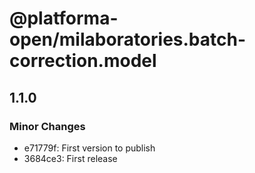 # @platforma-open/milaboratories.batch-correction.model

## 1.1.0

### Minor Changes

- e71779f: First version to publish
- 3684ce3: First release
